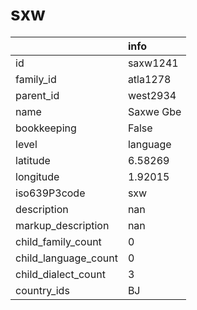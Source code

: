 # sxw
|                      | info      |
|:---------------------|:----------|
| id                   | saxw1241  |
| family_id            | atla1278  |
| parent_id            | west2934  |
| name                 | Saxwe Gbe |
| bookkeeping          | False     |
| level                | language  |
| latitude             | 6.58269   |
| longitude            | 1.92015   |
| iso639P3code         | sxw       |
| description          | nan       |
| markup_description   | nan       |
| child_family_count   | 0         |
| child_language_count | 0         |
| child_dialect_count  | 3         |
| country_ids          | BJ        |